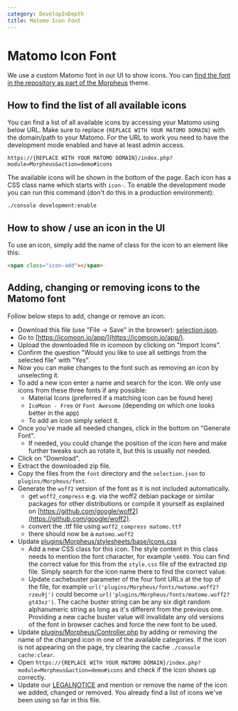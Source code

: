 ```yaml
---
category: DevelopInDepth
title: Matomo Icon Font
---
```

# Matomo Icon Font

We use a custom Matomo font in our UI to show icons. You can [find the font in the repository as part of the Morpheus](https://github.com/matomo-org/matomo/tree/5.x-dev/plugins/Morpheus/fonts) theme.

## How to find the list of all available icons

You can find a list of all available icons by accessing your Matomo using below URL. Make sure to replace `{REPLACE WITH YOUR MATOMO DOMAIN}` with the domain/path to your Matomo. For the URL to work you need to have the development mode enabled and have at least admin access.

```
https://{REPLACE WITH YOUR MATOMO DOMAIN}/index.php?module=Morpheus&action=demo#icons
```

The available icons will be shown in the bottom of the page. Each icon has a CSS class name which starts with `icon-`. To enable the development mode you can run this command (don't do this in a production environment):

```bash
./console development:enable
```

## How to show / use an icon in the UI

To use an icon, simply add the name of class for the icon to an element like this:

```html
<span class="icon-add"></span>
```


## Adding, changing or removing icons to the Matomo font

Follow below steps to add, change or remove an icon.

* Download this file (use "File -> Save" in the browser): [selection.json](https://raw.githubusercontent.com/matomo-org/matomo/5.x-dev/plugins/Morpheus/fonts/selection.json).
* Go to [https://icomoon.io/app/](https://icomoon.io/app/).
* Upload the downloaded file in icomoon by clicking on "Import Icons".
* Confirm the question "Would you like to use all settings from the selected file" with "Yes".
* Now you can make changes to the font such as removing an icon by unselecting it.
* To add a new icon enter a name and search for the icon. We only use icons from these three fonts if any possible:
  * Material Icons (preferred if a matching icon can be found here)
  * `IcoMoon - Free` or `Font Awesome` (depending on which one looks better in the app)
  * To add an icon simply select it.
* Once you've made all needed changes, click in the bottom on "Generate Font".
  * If needed, you could change the position of the icon here and make further tweaks such as rotate it, but this is usually not needed.
* Click on "Download".
* Extract the downloaded zip file.
* Copy the files from the `font` directory and the `selection.json` to `plugins/Morpheus/font`.
* Generate the `woff2` version of the font as it is not included automatically.
  * get `woff2_compress` e.g. via the woff2 debian package or similar packages for other distributions or compile it yourself as explained on [https://github.com/google/woff2](https://github.com/google/woff2).
  * convert the .ttf file using `woff2_compress matomo.ttf`
  * there should now be a `matomo.woff2`
* Update [plugins/Morpheus/stylesheets/base/icons.css](https://github.com/matomo-org/matomo/blob/5.x-dev/plugins/Morpheus/stylesheets/base/icons.css) 
  * Add a new CSS class for this icon. The style content in this class needs to mention the font character, for example `\e609`. You can find the correct value for this from the `style.css` file of the extracted zip file. Simply search for the icon name there to find the correct value.
  * Update cachebuster parameter of the four font URLs at the top of the file, for example `url('plugins/Morpheus/fonts/matomo.woff2?rzeu9j')` could become `url('plugins/Morpheus/fonts/matomo.woff2?gt43xz')`. The cache buster string can be any six digit random alphanumeric string as long as it's different from the previous one. Providing a new cache buster value will invalidate any old versions of the font in browser caches and force the new font to be used.  
* Update [plugins/Morpheus/Controller.php](https://github.com/matomo-org/matomo/blob/5.x-dev/plugins/Morpheus/Controller.php#L632) by adding or removing the name of the changed icon in one of the available categories. If the icon is not appearing on the page, try clearing the cache `./console cache:clear`.
* Open `https://{REPLACE WITH YOUR MATOMO DOMAIN}/index.php?module=Morpheus&action=demo#icons` and check if the icon shows up correctly.
* Update our [LEGALNOTICE](https://github.com/matomo-org/matomo/blob/5.x-dev/LEGALNOTICE) and mention or remove the name of the icon we added, changed or removed. You already find a list of icons we've been using so far in this file.
